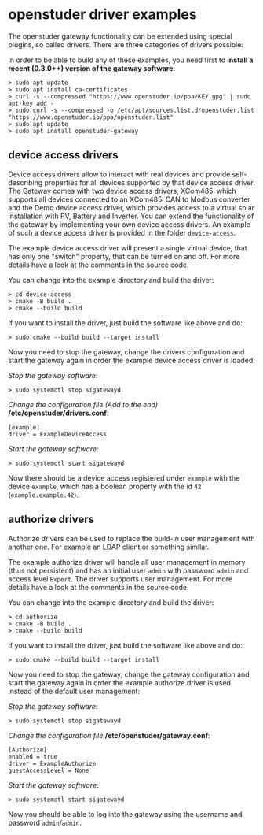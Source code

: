 # openstuder driver examples

The openstuder gateway functionality can be extended using special plugins, so called drivers. There are three categories of drivers possible:

In order to be able to build any of these examples, you need first to **install a recent (0.3.0++) version of the gateway software**:

```
> sudo apt update
> sudo apt install ca-certificates
> curl -s --compressed "https://www.openstuder.io/ppa/KEY.gpg" | sudo apt-key add -
> sudo curl -s --compressed -o /etc/apt/sources.list.d/openstuder.list "https://www.openstuder.io/ppa/openstuder.list"
> sudo apt update
> sudo apt install openstuder-gateway
```

## device access drivers

Device access drivers allow to interact with real devices and provide self-describing properties for all devices supported by that device access driver. The Gateway
comes with two device access drivers, XCom485i which supports all devices connected to an XCom485i CAN to Modbus converter and the Demo  device access driver, which 
provides access to a virtual solar installation with PV, Battery and Inverter. You can extend the functionality of the gateway by implementing your own device access
drivers. An example of such a device access driver is provided in the folder `device-access`.

The example device access driver will present a single virtual device, that has only one "switch" property, that can be turned on and off. For more details have a look 
at the comments in the source code.

You can change into the example directory and build the driver:

```
> cd device-access
> cmake -B build .
> cmake --build build
```

If you want to install the driver, just build the software like above and do:

```
> sudo cmake --build build --target install
```

Now you need to stop the gateway, change the drivers configuration and start the gateway again in order the example device access driver is loaded:

*Stop the gateway software*:

```
> sudo systemctl stop sigatewayd 
```

*Change the configuration file (Add to the end)* **/etc/openstuder/drivers.conf**:

```
[example]
driver = ExampleDeviceAccess
```

*Start the gateway software*:

```
> sudo systemctl start sigatewayd 
```

Now there should be a device access registered under `example` with the device `example`, which has a boolean property with the id `42` (`example.example.42`).


## authorize drivers

Authorize drivers can be used to replace the build-in user management with another one. For example an LDAP client or something similar.

The example authorize driver will handle all user management in memory (thus not persistent) and has an initial user `admin` with password `admin` and access level `Expert`. The driver 
supports user management. For more details have a look at the comments in the source code.

You can change into the example directory and build the driver:

```
> cd authorize
> cmake -B build .
> cmake --build build
```

If you want to install the driver, just build the software like above and do:

```
> sudo cmake --build build --target install
```

Now you need to stop the gateway, change the gateway configuration and start the gateway again in order the example authorize driver is used instead of the default user management:

*Stop the gateway software*:

```
> sudo systemctl stop sigatewayd 
```

*Change the configuration file* **/etc/openstuder/gateway.conf**:

```
[Authorize]
enabled = true
driver = ExampleAuthorize
guestAccessLevel = None
```

*Start the gateway software*:

```
> sudo systemctl start sigatewayd 
```

Now you should be able to log into the gateway using the username and password `admin`/`admin`.